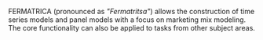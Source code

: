FERMATRICA (pronounced as _"Fermatritsa"_) allows the construction of time series models and panel models with a focus on marketing mix modeling. The core functionality can also be applied to tasks from other subject areas.
